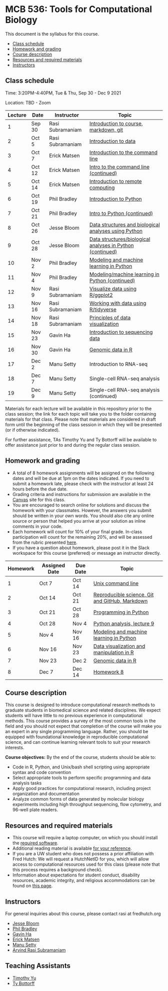 # MCB 536: Tools for Computational Biology

This document is the syllabus for this course.

  * [Class schedule](#class-schedule)
  * [Homework and grading](#homework-and-grading)
  * [Course description](#course-description)
  * [Resources and required materials](#resources-and-required-materials)
  * [Instructors](#instructors)

## Class schedule

Time: 3:20PM-4:40PM, Tue & Thu, Sep 30 - Dec 9 2021

Location: TBD - Zoom

| Lecture | Date   | Instructor       | Topic                                                                           |
| ------- | ------ | ---------------- | ------------------------------------------------------------------------------- |
| 1       | Sep 30 | Rasi Subramaniam | [Introduction to course, markdown, git](lectures/lecture01/)                    |
| 2       | Oct 5  | Rasi Subramaniam | [Introduction to data](lectures/lecture05/)                                     |
| 3       | Oct 7  | Erick Matsen     | [Introduction to the command line](lectures/lecture02/)                         |
| 4       | Oct 12 | Erick Matsen     | [Intro to the command line (continued)](lectures/lecture03/)                    |
| 5       | Oct 14 | Erick Matsen     | [Introduction to remote computing](lectures/lecture17)                          |
| 6       | Oct 19 | Phil Bradley     | [Introduction to Python](lectures/lecture06/)                                   |
| 7       | Oct 21 | Phil Bradley     | [Intro to Python (continued)](lectures/lecture07/)                              |
| 8       | Oct 26 | Jesse Bloom      | [Data structures and biological analyses using Python](lectures/lecture08/)     |
| 9       | Oct 28 | Jesse Bloom      | [Data structures/biological analyses in Python (continued)](lectures/lecture09) |
| 10      | Nov 2  | Phil Bradley     | [Modeling and machine learning in Python](lectures/lecture10)                   |
| 11      | Nov 4  | Phil Bradley     | [Modeling/machine learning in Python (continued)](lectures/lecture11)           |
| 12      | Nov 9  | Rasi Subramaniam | [Visualize data using R/ggplot2](lectures/lecture12/)                           |
| 13      | Nov 16 | Rasi Subramaniam | [Working with data using R/tidyverse](lectures/lecture13/)                      |
| 14      | Nov 18 | Rasi Subramaniam | [Principles of data visualization](lectures/lecture14/)                         |
| 15      | Nov 23 | Gavin Ha         | [Introduction to sequencing data](lectures/lecture15/)                          |
| 16      | Nov 30 | Gavin Ha         | [Genomic data in R](lectures/lecture16/)                                        |
| 17      | Dec 2  | Manu Setty       | Introduction to RNA-seq                                                         |
| 18      | Dec 7  | Manu Setty       | Single-cell RNA-seq analysis                                                    |
| 19      | Dec 9  | Manu Setty       | Single-cell RNA-seq analysis (continued)                                        |

Materials for each lecture will be available in this repository prior to the class session;
the link for each topic will take you to the folder containing materials for that class.
Please note that materials are considered in draft form until the beginning of the class session in which they will be presented (or if otherwise indicated).

For further assistance, TAs Timothy Yu and Ty Bottorff will be available to offer assistance just prior to and during the regular class session.

## Homework and grading

- A total of 8 homework assignments will be assigned on the following dates and will be due at 1pm on the dates indicated.
If you need to submit a homework late, please check with the instructor at least 24 hours before the due date.
- Grading criteria and instructions for submission are available in the [Canvas](http://canvas.uw.edu) site for this class.
- You are encouraged to search online for solutions and discuss the homework with your classmates.
However, the answers you submit should be written in your own words.
You should also cite any online source or person that helped you arrive at your solution as inline comments in your code.
- Each homework will count for 10% of your final grade. In-class participation will count for the remaining 20%, and will be assessed from the rubric presented [here](lectures/lecture01/participation_rubric.md).
- If you have a question about homework, please post it in the Slack workspace for this course (preferred) or message an instructor directly.

| Homework | Assigned Date | Due Date | Topic                                                                  |
| -------- | ------------- | -------- | ---------------------------------------------------------------------- |
| 1        | Oct 7         | Oct 14   | [Unix command line](homeworks/homework01)                              |
| 2        | Oct 14        | Oct 21   | [Reproducible science, Git and GitHub, Markdown](homeworks/homework02) |
| 3        | Oct 21        | Oct 28   | [Programming in Python](homeworks/homework03)                          |
| 4        | Oct 28        | Nov 4    | [Python analysis, lecture 9](homeworks/homework04)                     |
| 5        | Nov 4         | Nov 16   | [Modeling and machine learning in Python](homeworks/homework05)        |
| 6        | Nov 16        | Nov 23   | [Data visualization and manipulation in R](homeworks/homework06)       |
| 7        | Nov 23        | Dec 2    | [Genomic data in R](homeworks/homework07)                              |
| 8        | Dec 7         | Dec 14   | [Homework 8](homeworks/homework08)                                     |

## Course description

This course is designed to introduce computational research methods to graduate students in biomedical science and related disciplines.
We expect students will have little to no previous experience in computational methods. 
This course provides a survey of the most common tools in the field and you should not expect that completion of the course will make you an expert in any single programming language.
Rather, you should be equipped with foundational knowledge in reproducible computational science, and can continue learning relevant tools to suit your research interests.

**Course objectives:** By the end of the course, students should be able to:
- Code in R, Python, and Unix/bash shell scripting using appropriate syntax and code convention
- Select appropriate tools to perform specific programming and data analysis tasks
- Apply good practices for computational research, including project organization and documentation
- Analyze common forms of data generated by molecular biology experiments including high throughput sequencing,
flow cytometry, and 96-well plate readers.

## Resources and required materials

- This course will require a laptop computer, on which you should install the [required software](software/README.md).
- Additional reading material is available [for your reference](reference.md).
- If you are a UW student who does not possess a prior affiliation with Fred Hutch: We will request a HutchNetID for you,
which will allow access to computational resources used for this class (please note that this process
requires a background check).
- Information about expectations for student conduct, disability resources, academic integrity, and religious
accommodations can be found on [this page](https://registrar.washington.edu/staffandfaculty/syllabi-guidelines/).

## Instructors

For general inquiries about this course, please contact rasi at fredhutch.org

- [Jesse Bloom](https://www.fredhutch.org/en/labs/profiles/bloom-jesse.html)
- [Phil Bradley](https://www.fredhutch.org/en/labs/profiles/bradley-phil.html)
- [Gavin Ha](https://gavinhalab.org/people/Gavin-Ha/)
- [Erick Matsen](https://matsen.fhcrc.org)
- [Manu Setty](https://research.fredhutch.org/setty/en.html)
- [Arvind Rasi Subramaniam](http://rasilab.fredhutch.org)

## Teaching Assistants

- [Timothy Yu](https://www.linkedin.com/in/timyu316/)
- [Ty Bottorff](http://rasilab.org/members/ty-bottorff/)

